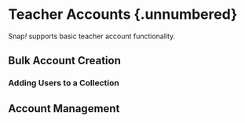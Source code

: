 # Teacher Accounts {.unnumbered}

Snap<em>!</em> supports basic teacher account functionality.

## Bulk Account Creation

### Adding Users to a Collection

## Account Management
